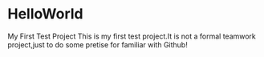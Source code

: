 # HelloWorld
My First Test Project
This is my first test project.It is not a formal teamwork project,just to do some pretise for familiar with Github!
